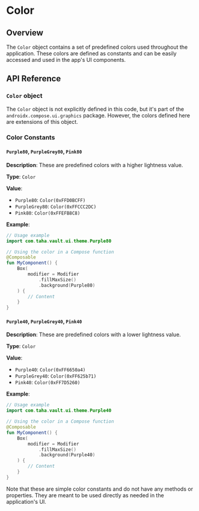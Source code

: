 Color
================

Overview
--------

The `Color` object contains a set of predefined colors used throughout the application. These colors are defined as constants and can be easily accessed and used in the app's UI components.

API Reference
-------------

### `Color` object

The `Color` object is not explicitly defined in this code, but it's part of the `androidx.compose.ui.graphics` package. However, the colors defined here are extensions of this object.

### Color Constants

#### `Purple80`, `PurpleGrey80`, `Pink80`

**Description**: These are predefined colors with a higher lightness value.

**Type**: `Color`

**Value**:

- `Purple80`: `Color(0xFFD0BCFF)`
- `PurpleGrey80`: `Color(0xFFCCC2DC)`
- `Pink80`: `Color(0xFFEFB8C8)`

**Example**:
```kotlin
// Usage example
import com.taha.vault.ui.theme.Purple80

// Using the color in a Compose function
@Composable
fun MyComponent() {
    Box(
        modifier = Modifier
            .fillMaxSize()
            .background(Purple80)
    ) {
        // Content
    }
}
```

#### `Purple40`, `PurpleGrey40`, `Pink40`

**Description**: These are predefined colors with a lower lightness value.

**Type**: `Color`

**Value**:

- `Purple40`: `Color(0xFF6650a4)`
- `PurpleGrey40`: `Color(0xFF625b71)`
- `Pink40`: `Color(0xFF7D5260)`

**Example**:
```kotlin
// Usage example
import com.taha.vault.ui.theme.Purple40

// Using the color in a Compose function
@Composable
fun MyComponent() {
    Box(
        modifier = Modifier
            .fillMaxSize()
            .background(Purple40)
    ) {
        // Content
    }
}
```

Note that these are simple color constants and do not have any methods or properties. They are meant to be used directly as needed in the application's UI.
